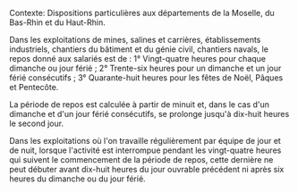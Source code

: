 Contexte: Dispositions particulières aux départements de la Moselle, du Bas-Rhin et du Haut-Rhin.

Dans les exploitations de mines, salines et carrières, établissements industriels, chantiers du bâtiment et du génie civil, chantiers navals, le repos donné aux salariés est de : 1° Vingt-quatre heures pour chaque dimanche ou jour férié ; 2° Trente-six heures pour un dimanche et un jour férié consécutifs ; 3° Quarante-huit heures pour les fêtes de Noël, Pâques et Pentecôte.

La période de repos est calculée à partir de minuit et, dans le cas d'un dimanche et d'un jour férié consécutifs, se prolonge jusqu'à dix-huit heures le second jour.

Dans les exploitations où l'on travaille régulièrement par équipe de jour et de nuit, lorsque l'activité est interrompue pendant les vingt-quatre heures qui suivent le commencement de la période de repos, cette dernière ne peut débuter avant dix-huit heures du jour ouvrable précédent ni après six heures du dimanche ou du jour férié.